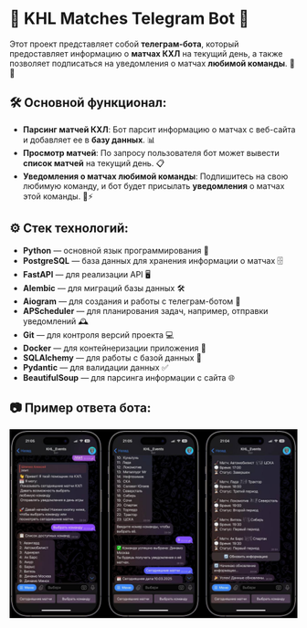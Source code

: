 
# 🏒 KHL Matches Telegram Bot 🤖

Этот проект представляет собой **телеграм-бота**, который предоставляет информацию о **матчах КХЛ** на текущий день, а также позволяет подписаться на уведомления о матчах **любимой команды**. 📅🎯

## 🛠️ Основной функционал:

- **Парсинг матчей КХЛ**: Бот парсит информацию о матчах с веб-сайта и добавляет ее в **базу данных**. 📊
- **Просмотр матчей**: По запросу пользователя бот может вывести **список матчей** на текущий день. 📋
- **Уведомления о матчах любимой команды**: Подпишитесь на свою любимую команду, и бот будет присылать **уведомления** о матчах этой команды. 🔔⚡

## ⚙️ Стек технологий:

- **Python** — основной язык программирования 🐍
- **PostgreSQL** — база данных для хранения информации о матчах 🗄️
- **FastAPI** — для реализации API 🖥️
- **Alembic** — для миграций базы данных 🛠️
- **Aiogram** — для создания и работы с телеграм-ботом 📲
- **APScheduler** — для планирования задач, например, отправки уведомлений 🕰️
- **Git** — для контроля версий проекта ‍💻
- **Docker** — для контейнеризации приложения 🐳
- **SQLAlchemy** — для работы с базой данных 🔌
- **Pydantic** — для валидации данных ✅
- **BeautifulSoup** — для парсинга информации с сайта 🌐


## 📷 Пример ответа бота:

<p align="center">
    <img src="photo.jpg" alt="Пример ответа бота" width="600">
</p>